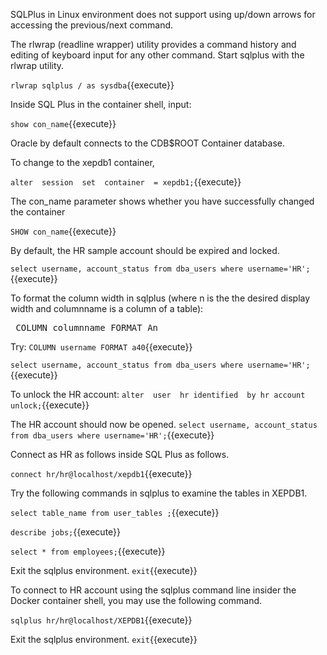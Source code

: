 SQLPlus in Linux environment does not support using up/down arrows for accessing the previous/next command.

The rlwrap (readline wrapper) utility provides a command history and editing of keyboard input for any other command. Start sqlplus with the rlwrap utility.

`rlwrap sqlplus / as sysdba`{{execute}}


Inside SQL Plus in the container shell, input:

`show con_name`{{execute}}

Oracle by default connects to the CDB$ROOT Container database.

To change to the xepdb1 container,

`alter  session  set  container  = xepdb1;`{{execute}}


The con_name parameter shows whether you have successfully changed the container 

`SHOW con_name`{{execute}}


By default, the HR sample account should be expired and locked.

`select username, account_status from dba_users where username='HR';`{{execute}}


To format the column width in sqlplus (where n is the the desired display width and columnname is a column of a table):

<pre> COLUMN columnname FORMAT An </pre>

Try:
`COLUMN username FORMAT a40`{{execute}}

`select username, account_status from dba_users where username='HR';`{{execute}}
 

To unlock the HR account:
`alter  user  hr identified  by hr account unlock;`{{execute}}


The HR account should now be opened.
`select username, account_status from dba_users where username='HR';`{{execute}}


Connect as HR as follows inside SQL Plus as follows.

`connect hr/hr@localhost/xepdb1`{{execute}}


Try the following commands in sqlplus to examine the tables in XEPDB1.

`select table_name from user_tables ;`{{execute}}

`describe jobs;`{{execute}}

`select * from employees;`{{execute}}

Exit the sqlplus environment.
`exit`{{execute}}


To connect to HR account using the sqlplus command line insider the Docker container shell, you may use the following command.

`sqlplus hr/hr@localhost/XEPDB1`{{execute}}


Exit the sqlplus environment.
`exit`{{execute}}
